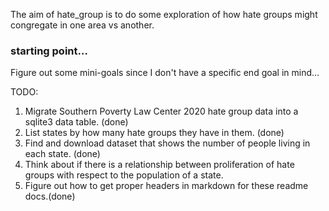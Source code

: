 The aim of hate_group is to do some exploration of how hate groups might congregate in one area vs another.

### starting point...
Figure out some mini-goals since I don't have a specific end goal in mind...

TODO:
1. Migrate Southern Poverty Law Center 2020 hate group data into a sqlite3 data table. (done)
2. List states by how many hate groups they have in them. (done)
3. Find and download dataset that shows the number of people living in each state. (done)
4. Think about if there is a relationship between proliferation of hate groups with respect to the population of a state.
5. Figure out how to get proper headers in markdown for these readme docs.(done)
